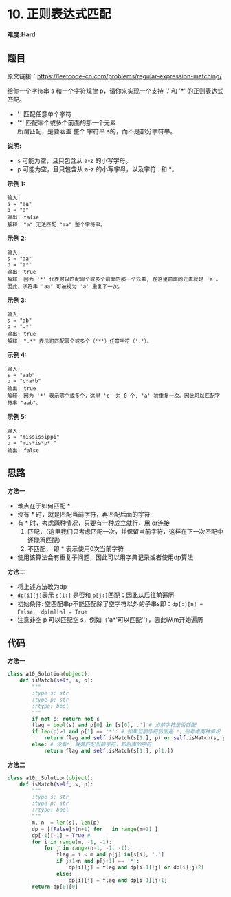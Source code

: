 # 10. 正则表达式匹配
**难度:Hard**
## 题目
原文链接：https://leetcode-cn.com/problems/regular-expression-matching/

给你一个字符串 s 和一个字符规律 p，请你来实现一个支持 '.' 和 '*' 的正则表达式匹配。
* '.' 匹配任意单个字符
* '*' 匹配零个或多个前面的那一个元素  
所谓匹配，是要涵盖 整个 字符串 s的，而不是部分字符串。

**说明:**
* s 可能为空，且只包含从 a-z 的小写字母。
* p 可能为空，且只包含从 a-z 的小写字母，以及字符 . 和 *。

**示例 1:**
```
输入:
s = "aa"
p = "a"
输出: false
解释: "a" 无法匹配 "aa" 整个字符串。
```
**示例 2:**
```
输入:
s = "aa"
p = "a*"
输出: true
解释: 因为 '*' 代表可以匹配零个或多个前面的那一个元素, 在这里前面的元素就是 'a'。因此，字符串 "aa" 可被视为 'a' 重复了一次。
```
**示例 3:**
```
输入:
s = "ab"
p = ".*"
输出: true
解释: ".*" 表示可匹配零个或多个（'*'）任意字符（'.'）。
```
**示例 4:**
```
输入:
s = "aab"
p = "c*a*b"
输出: true
解释: 因为 '*' 表示零个或多个，这里 'c' 为 0 个, 'a' 被重复一次。因此可以匹配字符串 "aab"。
```
**示例 5:**
```
输入:
s = "mississippi"
p = "mis*is*p*."
输出: false
```

## 思路
**方法一**
* 难点在于如何匹配 *
* 没有 * 时，就是匹配当前字符，再匹配后面的字符
* 有 * 时，考虑两种情况，只要有一种成立就行，用 or连接
  1. 匹配，（这里我们只考虑匹配一次，并保留当前字符，这样在下一次匹配中还能再匹配）
    2. 不匹配， 即 * 表示使用0次当前字符
* 使用该算法会有重复子问题，因此可以用字典记录或者使用dp算法

**方法二**
* 将上述方法改为dp
* `dp[i][j]`表示 `s[i:]` 是否和 `p[j:]`匹配；因此从后往前遍历
* 初始条件: 空匹配串p不能匹配除了空字符以外的子串s即：`dp[:][n] = False， dp[m][n] = True`
* 注意非空 p 可以匹配空 s，例如（'a*'可以匹配''），因此i从m开始遍历
## 代码
**方法一**
```python
class a10_Solution(object):
    def isMatch(self, s, p):
        """
        :type s: str
        :type p: str
        :rtype: bool
        """
        if not p: return not s
        flag = bool(s) and p[0] in [s[0],'.'] # 当前字符是否匹配
        if len(p)>1 and p[1] == '*': # 如果当前字符后面是 *，则考虑两种情况
            return flag and self.isMatch(s[1:], p) or self.isMatch(s, p[2:])
        else: # 没有*，就要匹配当前字符，和后面的字符
            return flag and self.isMatch(s[1:], p[1:])
```
**方法二**
```python
class a10__Solution(object):
    def isMatch(self, s, p):
        """
        :type s: str
        :type p: str
        :rtype: bool
        """
        m, n  = len(s), len(p)
        dp = [[False]*(n+1) for _ in range(m+1) ]
        dp[-1][-1] = True #
        for i in range(m, -1, -1):
            for j in range(n-1, -1, -1):
                flag = i < m and p[j] in[s[i], '.']
                if j+1<n and p[j+1] == '*':
                    dp[i][j] = flag and dp[i+1][j] or dp[i][j+2]
                else:
                    dp[i][j] = flag and dp[i+1][j+1]
        return dp[0][0]
```
